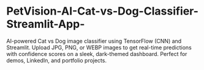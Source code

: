 # PetVision-AI-Cat-vs-Dog-Classifier-Streamlit-App-
AI-powered Cat vs Dog image classifier using TensorFlow (CNN) and Streamlit. Upload JPG, PNG, or WEBP images to get real-time predictions with confidence scores on a sleek, dark-themed dashboard. Perfect for demos, LinkedIn, and portfolio projects.
